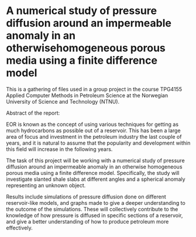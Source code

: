 # A numerical study of pressure diffusion around an impermeable anomaly in an otherwisehomogeneous porous media using a finite difference model

This is a gathering of files used in a group project in the course TPG4155 Applied Computer Methods in Petroleum Science at the Norwegian University of Science and Technology (NTNU).



Abstract of the report:

EOR is known as the concept of using various techniques for getting as much hydrocarbons as possible out of a reservoir. This has been a large area of focus and investment in the petroleum industry the last couple of years, and it is natural to assume that the
popularity and development within this field will increase in the following
years.

The task of this project will be working with a numerical study of pressure diffusion around an impermeable anomaly in an otherwise homogeneous porous media using a finite difference model. Specifically, the study will investigate slanted shale slabs at different angles and a spherical anomaly representing an unknown object. 

Results include simulations of pressure diffusion done on different reservoir-like models, and graphs made to give a deeper understanding to the outcome of the simulations. These will collectively contribute to the knowledge of how pressure is diffused in specific sections of a reservoir, and give a better understanding of how to produce petroleum more effectively. 
